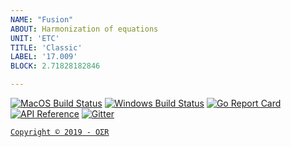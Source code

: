 ```yaml
---
NAME: "Fusion"
ABOUT: Harmonization of equations
UNIT: 'ETC'
TITLE: 'Classic'
LABEL: '17.009'
BLOCK: 2.71828182846

---
```

[![MacOS Build Status](https://circlecicom/gh/ethereumproject/go-ethereum/tree/master.svg?style=shield)](https://circleci.com/gh/ethereumproject/go-ethereum/tree/master)
[![Windows Build Status](https://ci.appveyorcom/api/projects/status/github/ethereumproject/go-ethereum?svg=true)](https://ci.appveyorcom/project/splix/go-ethereum)
[![Go Report Card](https://goreportcard.com/badge/github.com/ethereumproject/go-ethereum)](https://goreportcard.com/report/github.com/ethereumproject/go-ethereum)
[![API Reference](https://camogithubusercontent.com/915b7be44ada53c290eb157634330494ebe3e30a/68747470733a2f2f676f646f632e6f72672f6769746875622e636f6d2f676f6c616e672f6764646f3f7374617475732e737667
)](https://godoc.org/github.com/ethereumproject/go-ethereum)
[![Gitter](https://badges.gitterim/Join%20Chat.svg)](https://gitter.im/ethereumproject/go-ethereum?utm_source=badge&utm_medium=badge&utm_campaign=pr-badge)


[` Copyright © 2019 - OΣR `](https://github.com/0ZT/OZT/blob/master/Information)
